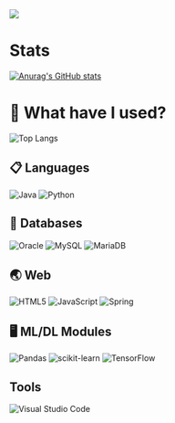 <!-- 헤더 타이틀 -->
<img src="https://capsule-render.vercel.app/api?type=waving&color=auto&height=300&section=header&text=Welcome!&fontSize=90&animation=fadeIn&fontAlignY=38&desc=to%20the%20Seunghyun%20Lee's%20Repo!&descAlignY=51&descAlign=62"/>

<!-- 통계 카드 -->
# Stats
[![Anurag's GitHub stats](https://github-readme-stats.vercel.app/api?username=lhs0225&theme=onedark)](https://github.com/anuraghazra/github-readme-stats)

<!-- 사용 언어 -->
# 🔨 What have I used?
![Top Langs](https://github-readme-stats.vercel.app/api/top-langs/?username=lhs0225&layout=compact)

<!-- 언어 아이콘 -->
## 📋 Languages
![Java](https://img.shields.io/badge/java-%23ED8B00.svg?style=for-the-badge&logo=openjdk&logoColor=white)
![Python](https://img.shields.io/badge/python-3670A0?style=for-the-badge&logo=python&logoColor=ffdd54)

<!-- 데이터베이스 아이콘 -->
## 💾 Databases
![Oracle](https://img.shields.io/badge/Oracle-F80000?style=for-the-badge&logo=oracle&logoColor=white)
![MySQL](https://img.shields.io/badge/mysql-%2300f.svg?style=for-the-badge&logo=mysql&logoColor=white)
![MariaDB](https://img.shields.io/badge/MariaDB-003545?style=for-the-badge&logo=mariadb&logoColor=white)

<!-- 웹 아이콘 -->
## 🌏 Web
![HTML5](https://img.shields.io/badge/html5-%23E34F26.svg?style=for-the-badge&logo=html5&logoColor=white)
![JavaScript](https://img.shields.io/badge/javascript-%23323330.svg?style=for-the-badge&logo=javascript&logoColor=%23F7DF1E)
![Spring](https://img.shields.io/badge/spring-%236DB33F.svg?style=for-the-badge&logo=spring&logoColor=white)

<!-- ML/DL 아이콘 -->
## 🖥️ ML/DL Modules
![Pandas](https://img.shields.io/badge/pandas-%23150458.svg?style=for-the-badge&logo=pandas&logoColor=white)
![scikit-learn](https://img.shields.io/badge/scikit--learn-%23F7931E.svg?style=for-the-badge&logo=scikit-learn&logoColor=white)
![TensorFlow](https://img.shields.io/badge/TensorFlow-%23FF6F00.svg?style=for-the-badge&logo=TensorFlow&logoColor=white)

<!-- 사용 툴 아이콘 -->
## Tools
![Visual Studio Code](https://img.shields.io/badge/Visual%20Studio%20Code-0078d7.svg?style=for-the-badge&logo=visual-studio-code&logoColor=white)
<!---
Sarahgrazie/Sarahgrazie is a ✨ special ✨ repository because its `README.md` (this file) appears on your GitHub profile.
You can click the Preview link to take a look at your changes.
--->
